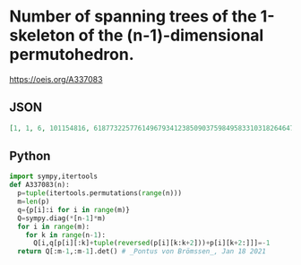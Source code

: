 # Number of spanning trees of the 1\-skeleton of the \(n\-1\)\-dimensional permutohedron\.
https://oeis.org/A337083
## JSON
```JSON
[1, 1, 6, 101154816, 6187732257761496793412385090375984958331031826464768000000000]
```
## Python
```Python
import sympy,itertools
def A337083(n):
  p=tuple(itertools.permutations(range(n)))
  m=len(p)
  q={p[i]:i for i in range(m)}
  Q=sympy.diag(*[n-1]*m)
  for i in range(m):
    for k in range(n-1):
      Q[i,q[p[i][:k]+tuple(reversed(p[i][k:k+2]))+p[i][k+2:]]]=-1
  return Q[:m-1,:m-1].det() # _Pontus von Brömssen_, Jan 18 2021
```
